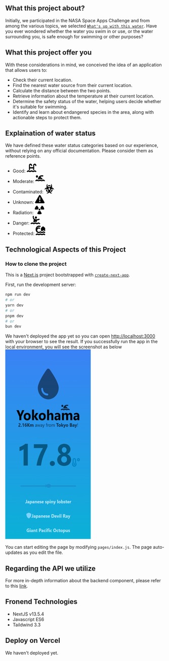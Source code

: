 ## What this project about?
Initially, we participated in the NASA Space Apps Challenge and from among the various topics, we selected [`What's up with this water`](https://www.spaceappschallenge.org/2023/challenges/whats-up-with-this-water/). Have you ever wondered whether the water you swim in or use, or the water surrounding you, is safe enough for swimming or other purposes?

## What this project offer you
With these considerations in mind, we conceived the idea of an application that allows users to:
- Check their current location.
- Find the nearest water source from their current location. 
- Calculate the distance between the two points.
- Retrieve information about the temperature at their current location.
- Determine the safety status of the water, helping users decide whether it's suitable for swimming.
- Identify and learn about endangered species in the area, along with actionable steps to protect them.

## Explaination of water status
We have defined these water status categories based on our experience, without relying on any official documentation. Please consider them as reference points.

- Good: <img src="/public/water-ladder-solid.svg" alt="AppScreenshot" width="30" height="30">
- Moderate: <img src="/public/person-swimming-solid.svg" alt="AppScreenshot" width="30" height="30">
- Contaminated: <img src="/public/biohazard-solid.svg" alt="AppScreenshot" width="30" height="30">
- Unknown: <img src="/public/triangle-exclamation-solid.svg" alt="AppScreenshot" width="30" height="30">
- Radiation: <img src="/public/radiation-solid.svg" alt="AppScreenshot" width="30" height="30">
- Danger: <img src="/public/person-drowning-solid.svg" alt="AppScreenshot" width="30" height="30">
- Protected: <img src="/public/house-tsunami-solid.svg" alt="AppScreenshot" width="30" height="30">


## Technological Aspects of this Project

### How to clone the project
This is a [Next.js](https://nextjs.org/) project bootstrapped with [`create-next-app`](https://github.com/vercel/next.js/tree/canary/packages/create-next-app).

First, run the development server:

```bash
npm run dev
# or
yarn dev
# or
pnpm dev
# or
bun dev
```
We haven't deployed the app yet so you can open [http://localhost:3000](http://localhost:3000) with your browser to see the result.
If you successfully run the app in the local environment, you will see the screenshot as below
<img src="/public/GreenSpaceApp.png" alt="AppScreenshot" width="270" height="600" border-radius="5px">

You can start editing the page by modifying `pages/index.js`. The page auto-updates as you edit the file.

## Regarding the API we utilize
For more in-depth information about the backend component, please refer to this [link](https://github.com/GreenSpaceNASA/backend/blob/main/README.md).

## Fronend Technologies
- NextJS v13.5.4
- Javascript ES6
- Taildwind 3.3
  
## Deploy on Vercel
We haven't deployed yet.
